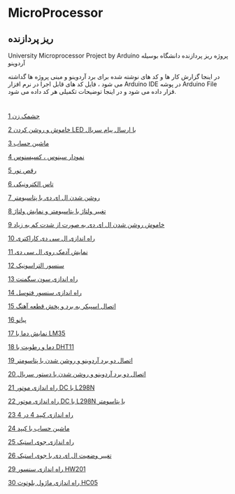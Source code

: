 # MicroProcessor
## ریز پردازنده
University Microprocessor Project by Arduino پروژه ریز پردازنده دانشگاه بوسیله آردوینو

در اینجا گزارش کار ها و کد های نوشته شده برای برد آردوینو و مینی پروژه ها گداشته می شود ، فایل کد های قابل اجرا در نرم افزار Arduino IDE در پوشه Arduino File قزار داده می شود و در اینجا توضیحات تکمیلی هر کد داده می شود.
#

[1 چشمک زن](https://github.com/Salehranjbar/MICRO/blob/main/1)

[2 خاموش و روشن کردن LED با ارسال پیام سریال](https://github.com/Salehranjbar/MICRO/tree/main/2)

[3 ماشین حساب ](https://github.com/Salehranjbar/MICRO/tree/main/2)

[4 نمودار سینوس ، کسیسنوس ](https://github.com/Salehranjbar/MICRO/tree/main/3)

[5 رقص نور](https://github.com/Salehranjbar/MICRO/tree/main/3)

[6 تاس الکترونیکی](https://github.com/Salehranjbar/MICRO/tree/main/4)

[7 روشن شدن ال ای دی با پتاسیومتر](https://github.com/Salehranjbar/MICRO/tree/main/4)

[8 تغییر ولتاژ با پتاسیومتر و نمایش ولتاژ](https://github.com/Salehranjbar/MICRO/tree/main/4)

[9 خاموش روشن شدن ال ای دی به صورت از شدت کم به زیاد](https://github.com/Salehranjbar/MICRO/tree/main/4)

[10 راه اندازی ال سی دی کاراکتری](https://github.com/Salehranjbar/MICRO/tree/main/5)

[11 نمایش آدمک روی ال سی دی](https://github.com/Salehranjbar/MICRO/tree/main/5)

[12 سنسور التراسونیک](https://github.com/Salehranjbar/MICRO/tree/main/5)

[13 راه اندازی سون سگمنت](https://github.com/Salehranjbar/MICRO/tree/main/6/SevenSegment)

[14 راه اندازی سنسور فتوسل](https://github.com/Salehranjbar/MICRO/tree/main/6/photocell)

[15 اتصال اسپیکر به برد و پخش قطعه آهنگ](https://github.com/Salehranjbar/MICRO/tree/main/6/speaker)

[16 پیانو](https://github.com/Salehranjbar/MICRO/tree/main/7/piano)

[17 نمایش دما با LM35](https://github.com/Salehranjbar/MICRO/tree/main/7/LM35)

[18 دما و رطوبت با DHT11](https://github.com/Salehranjbar/MICRO/tree/main/7/DHT11)

[19 اتصال دو برد آردوینو و روشن شدن با پتاسومتر](https://github.com/Salehranjbar/MICRO/tree/main/8/Master_Slave%20POT)

[20 اتصال دو برد آردوینو و روشن شدن با دستور سریال](https://github.com/Salehranjbar/MICRO/tree/main/8/Master_Slave_Serial)

[21 راه اندازی موتور DC با L298N](https://github.com/Salehranjbar/MICRO/tree/main/8/L298N)

[22 راه اندازی موتور DC با L298N با پتاسومتر](https://github.com/Salehranjbar/MICRO/tree/main/8/L298N%20POT)

[23 راه اندازی کیپد 4 در 4](https://github.com/Salehranjbar/MICRO/tree/main/9/Keypad/Launch)

[24 ماشین حساب با کیپد ](https://github.com/Salehranjbar/MICRO/tree/main/9/Keypad/Calculator)

[25 راه اندازی جوی استیک ](https://github.com/Salehranjbar/MICRO/tree/main/9/Joystick/Launch)

[26 تغییر وضعیت ال ای دی با جوی استیک](https://github.com/Salehranjbar/MICRO/tree/main/9/Joystick/LED%20Reaction)

[29 راه اندازی سنسور HW201](https://github.com/Salehranjbar/MICRO/tree/main/10/HW201)

[30 راه اندازی ماژول بلوتوث HC05 ](https://github.com/Salehranjbar/MICRO/tree/main/10/HC05)
